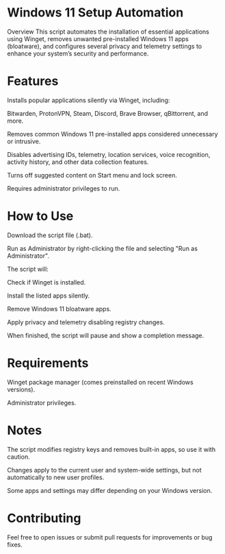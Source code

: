 # Windows 11 Setup Automation
Overview
This script automates the installation of essential applications using Winget, removes unwanted pre-installed Windows 11 apps (bloatware), and configures several privacy and telemetry settings to enhance your system’s security and performance.

# Features
Installs popular applications silently via Winget, including:

Bitwarden, ProtonVPN, Steam, Discord, Brave Browser, qBittorrent, and more.

Removes common Windows 11 pre-installed apps considered unnecessary or intrusive.

Disables advertising IDs, telemetry, location services, voice recognition, activity history, and other data collection features.

Turns off suggested content on Start menu and lock screen.

Requires administrator privileges to run.

# How to Use
Download the script file (.bat).

Run as Administrator by right-clicking the file and selecting "Run as Administrator".

The script will:

Check if Winget is installed.

Install the listed apps silently.

Remove Windows 11 bloatware apps.

Apply privacy and telemetry disabling registry changes.

When finished, the script will pause and show a completion message.

# Requirements
Winget package manager (comes preinstalled on recent Windows versions).

Administrator privileges.

# Notes
The script modifies registry keys and removes built-in apps, so use it with caution.

Changes apply to the current user and system-wide settings, but not automatically to new user profiles.

Some apps and settings may differ depending on your Windows version.

# Contributing
Feel free to open issues or submit pull requests for improvements or bug fixes.
